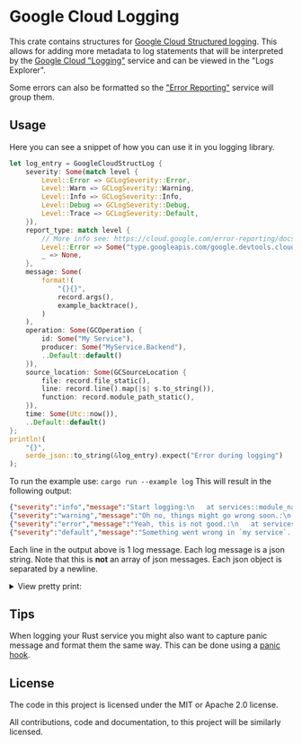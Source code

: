 # Google Cloud Logging

This crate contains structures for
[Google Cloud Structured logging](https://cloud.google.com/logging/docs/structured-logging).
This allows for adding more metadata to log statements that will be interpreted by the
[Google Cloud "Logging"][Cloud_Logging] service and can be viewed in the "Logs Explorer".

Some errors can also be formatted so the ["Error Reporting"][Error_Reporting] service will
group them.

[Cloud_Logging]: https://cloud.google.com/logging/
[Error_Reporting]: https://cloud.google.com/error-reporting/.

## Usage

Here you can see a snippet of how you can use it in you logging library.
```rust
let log_entry = GoogleCloudStructLog {
    severity: Some(match level {
        Level::Error => GCLogSeverity::Error,
        Level::Warn => GCLogSeverity::Warning,
        Level::Info => GCLogSeverity::Info,
        Level::Debug => GCLogSeverity::Debug,
        Level::Trace => GCLogSeverity::Default,
    }),
    report_type: match level {
        // More info see: https://cloud.google.com/error-reporting/docs/formatting-error-messages#@type
        Level::Error => Some("type.googleapis.com/google.devtools.clouderrorreporting.v1beta1.ReportedErrorEvent".to_owned()),
        _ => None,
    },
    message: Some(
        format!(
            "{}{}", 
            record.args(),
            example_backtrace(),
        )
    ),
    operation: Some(GCOperation {
        id: Some("My Service"),
        producer: Some("MyService.Backend"),
        ..Default::default()
    }),
    source_location: Some(GCSourceLocation {
        file: record.file_static(),
        line: record.line().map(|s| s.to_string()),
        function: record.module_path_static(),
    }),
    time: Some(Utc::now()),
    ..Default::default()
};
println!(
    "{}",
    serde_json::to_string(&log_entry).expect("Error during logging")
);
```

To run the example use: `cargo run --example log`
This will result in the following output:
```json
{"severity":"info","message":"Start logging:\n   at services::module_name::he77c0bac773c93b4 line: 42\n   at services::module_name::h7ad5e699ac5d6658","time":"2021-12-20T16:33:41.643966093Z","logging.googleapis.com/operation":{"id":"My Service","producer":"MyService.Backend"},"logging.googleapis.com/sourceLocation":{"file":"examples/log/main.rs","line":"11","function":"log"}}
{"severity":"warning","message":"Oh no, things might go wrong soon.:\n   at services::module_name::he77c0bac773c93b4 line: 42\n   at services::module_name::h7ad5e699ac5d6658","time":"2021-12-20T16:33:41.644085317Z","logging.googleapis.com/operation":{"id":"My Service","producer":"MyService.Backend"},"logging.googleapis.com/sourceLocation":{"file":"examples/log/main.rs","line":"12","function":"log"}}
{"severity":"error","message":"Yeah, this is not good.:\n   at services::module_name::he77c0bac773c93b4 line: 42\n   at services::module_name::h7ad5e699ac5d6658","@type":"type.googleapis.com/google.devtools.clouderrorreporting.v1beta1.ReportedErrorEvent","time":"2021-12-20T16:33:41.644179397Z","logging.googleapis.com/operation":{"id":"My Service","producer":"MyService.Backend"},"logging.googleapis.com/sourceLocation":{"file":"examples/log/main.rs","line":"13","function":"log"}}
{"severity":"default","message":"Something went wrong in `my service`.:\n   at services::module_name::he77c0bac773c93b4 line: 42\n   at services::module_name::h7ad5e699ac5d6658","time":"2021-12-20T16:33:41.644276526Z","logging.googleapis.com/operation":{"id":"My Service","producer":"MyService.Backend"},"logging.googleapis.com/sourceLocation":{"file":"examples/log/main.rs","line":"14","function":"log"}}
```
Each line in the output above is 1 log message. Each log message is a json string.
Note that this is **not** an array of json messages. Each json object is separated by a newline.

<details>
    <summary>View pretty print:</summary>

```json
{
  "severity": "info",
  "message": "Start logging:\n   at services::module_name::he77c0bac773c93b4 line: 42\n   at services::module_name::h7ad5e699ac5d6658",
  "time": "2021-12-20T16:38:13.654978059Z",
  "logging.googleapis.com/operation": {
    "id": "My Service",
    "producer": "MyService.Backend"
  },
  "logging.googleapis.com/sourceLocation": {
    "file": "examples/log/main.rs",
    "line": "11",
    "function": "log"
  }
}
{
  "severity": "warning",
  "message": "Oh no, things might go wrong soon.:\n   at services::module_name::he77c0bac773c93b4 line: 42\n   at services::module_name::h7ad5e699ac5d6658",
  "time": "2021-12-20T16:38:13.655138074Z",
  "logging.googleapis.com/operation": {
    "id": "My Service",
    "producer": "MyService.Backend"
  },
  "logging.googleapis.com/sourceLocation": {
    "file": "examples/log/main.rs",
    "line": "12",
    "function": "log"
  }
}
{
  "severity": "error",
  "message": "Yeah, this is not good.:\n   at services::module_name::he77c0bac773c93b4 line: 42\n   at services::module_name::h7ad5e699ac5d6658",
  "@type": "type.googleapis.com/google.devtools.clouderrorreporting.v1beta1.ReportedErrorEvent",
  "time": "2021-12-20T16:38:13.655236672Z",
  "logging.googleapis.com/operation": {
    "id": "My Service",
    "producer": "MyService.Backend"
  },
  "logging.googleapis.com/sourceLocation": {
    "file": "examples/log/main.rs",
    "line": "13",
    "function": "log"
  }
}
{
  "severity": "default",
  "message": "Something went wrong in `my service`.:\n   at services::module_name::he77c0bac773c93b4 line: 42\n   at services::module_name::h7ad5e699ac5d6658",
  "time": "2021-12-20T16:38:13.655335729Z",
  "logging.googleapis.com/operation": {
    "id": "My Service",
    "producer": "MyService.Backend"
  },
  "logging.googleapis.com/sourceLocation": {
    "file": "examples/log/main.rs",
    "line": "14",
    "function": "log"
  }
}
```

</details>

## Tips

When logging your Rust service you might also want to capture panic message and format them
the same way. This can be done using a
[panic hook](https://doc.rust-lang.org/std/panic/fn.set_hook.html).

## License

The code in this project is licensed under the MIT or Apache 2.0 license.

All contributions, code and documentation, to this project will be similarly licensed.
